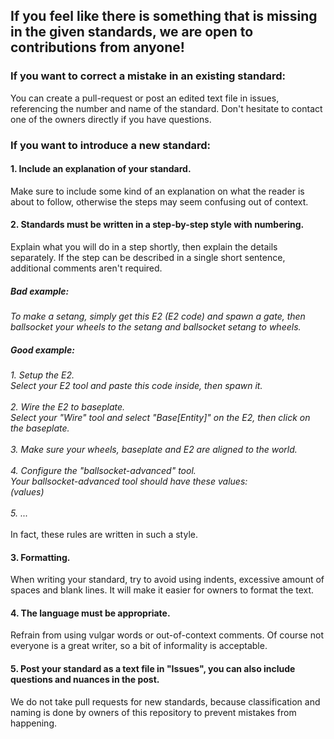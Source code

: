 ## If you feel like there is something that is missing in the given standards, we are open to contributions from anyone!

### If you want to correct a mistake in an existing standard:
You can create a pull-request or post an edited text file in issues, referencing the number and name of the standard.
Don't hesitate to contact one of the owners directly if you have questions.

### If you want to introduce a new standard:

#### 1. Include an explanation of your standard.
Make sure to include some kind of an explanation on what the reader is about to follow, otherwise the steps may seem confusing out of context.

#### 2. Standards must be written in a step-by-step style with numbering.
Explain what you will do in a step shortly, then explain the details separately. If the step can be described in a single short sentence,
additional comments aren't required.

##### Bad example:<br>
*To make a setang, simply get this E2 (E2 code) and spawn a gate, then ballsocket your wheels to the setang and ballsocket setang to wheels.*
##### Good example:<br>
*1. Setup the E2.*<br>
*Select your E2 tool and paste this code inside, then spawn it.*<br><br>
*2. Wire the E2 to baseplate.*<br>
*Select your "Wire" tool and select "Base[Entity]" on the E2, then click on the baseplate.*<br><br>
*3. Make sure your wheels, baseplate and E2 are aligned to the world.*<br><br>
*4. Configure the "ballsocket-advanced" tool.*<br>
*Your ballsocket-advanced tool should have these values:*<br>
*(values)*<br><br>
*5. ...*<br><br>
In fact, these rules are written in such a style.

#### 3. Formatting.
When writing your standard, try to avoid using indents, excessive amount of spaces and blank lines.
It will make it easier for owners to format the text.

#### 4. The language must be appropriate.
Refrain from using vulgar words or out-of-context comments. Of course not everyone is a great writer, so a bit of informality is acceptable.

#### 5. Post your standard as a text file in "Issues", you can also include questions and nuances in the post.
We do not take pull requests for new standards, because classification and naming is done by owners of this repository to prevent mistakes from happening.
